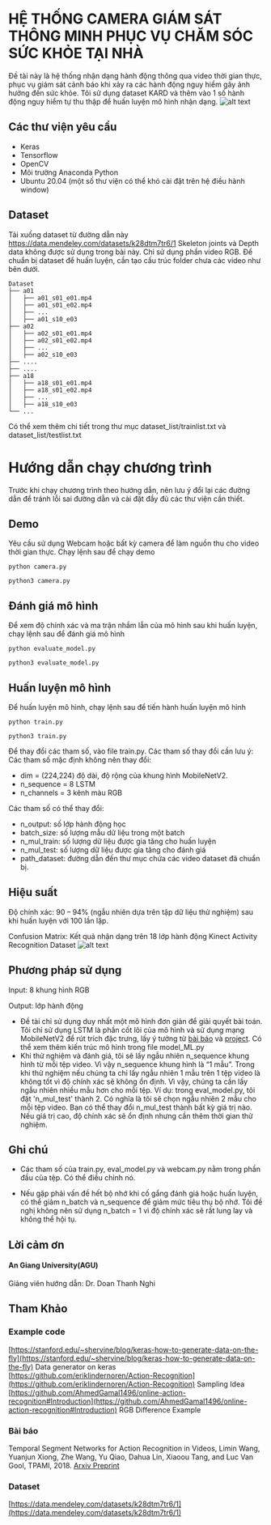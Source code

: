 # HỆ THỐNG CAMERA GIÁM SÁT THÔNG MINH PHỤC VỤ CHĂM SÓC SỨC KHỎE TẠI NHÀ 
Đề tài này là hệ thống nhận dạng hành động thông qua video thời gian thực, phục vụ giám sát cảnh báo khi xảy ra các hành động nguy hiểm gây ảnh hưởng đến sức khỏe. Tôi sử dụng dataset KARD và thêm vào 1 số hành động nguy hiểm tự thu thập để huấn luyện mô hình nhận dạng.
![alt text](https://github.com/thaitruongan/camera-surveillance-ai/blob/main/media/output.gif "demo")
## Các thư viện yêu cầu
*	Keras
*	Tensorflow
*	OpenCV
*	Môi trường Anaconda Python
*	Ubuntu 20.04 (một số thư viện có thể khó cài đặt trên hệ điều hành window)
## Dataset
Tải xuống dataset từ đường dẫn này
https://data.mendeley.com/datasets/k28dtm7tr6/1
Skeleton joints và Depth data không được sử dụng trong bài này. Chỉ sử dụng phần video RGB. Để chuẩn bị dataset để huấn luyện, cần tạo cấu trúc folder chưa các video như bên dưới.
```
Dataset
├── a01                   
│   ├── a01_s01_e01.mp4             
│   ├── a01_s01_e02.mp4            
│   ├── ...           
│   ├── a01_s10_e03     
├── a02                   
│   ├── a02_s01_e01.mp4             
│   ├── a02_s01_e02.mp4            
│   ├── ...           
│   ├── a02_s10_e03      
├── ....
├── ....
├── a18                   
│   ├── a18_s01_e01.mp4             
│   ├── a18_s01_e02.mp4            
│   ├── ...           
│   ├── a18_s10_e03   
└── ...
```
Có thể xem thêm chi tiết trong thư mục dataset_list/trainlist.txt và dataset_list/testlist.txt



# Hướng dẫn chạy chương trình

Trước khi chạy chương trình theo hướng dẫn, nên lưu ý đổi lại các đường dẫn để tránh lỗi sai đường dẫn và cài đặt đầy đủ các thư viện cần thiết.

## Demo

Yêu cầu sử dụng Webcam hoặc bất kỳ camera để làm nguồn thu cho video thời gian thực. Chạy lệnh sau để chạy demo
```
python camera.py
```
```
python3 camera.py
```

## Đánh giá mô hình

Để xem độ chính xác và ma trận nhầm lẫn của mô hình sau khi huấn luyện, chạy lệnh sau để đánh giá mô hình
```
python evaluate_model.py
```
```
python3 evaluate_model.py
```

## Huấn luyện mô hình

Để huấn luyện mô hình, chạy lệnh sau để tiến hành huấn luyện mô hình
```
python train.py
```
```
python3 train.py
```
Để thay đổi các tham số, vào file train.py. Các tham số thay đổi cần lưu ý:
Các tham số mặc định không nên thay đổi:
* dim = (224,224) độ dài, độ rộng của khung hình MobileNetV2.
* n_sequence = 8 LSTM
* n_channels = 3 kênh màu RGB

Các tham số có thể thay đổi:
* n_output: số lớp hành động học
* batch_size: số lượng mẫu dữ liệu trong một batch
* n_mul_train: số lượng dữ liệu được gia tăng cho huấn luyện
* n_mul_test: số lượng dữ liệu được gia tăng cho đánh giá
* path_dataset: đường dẫn đến thư mục chứa các video dataset đã chuẩn bị.

## Hiệu suất

Độ chính xác: 90 – 94% (ngẫu nhiên dựa trên tập dữ liệu thử nghiệm) sau khi huấn luyện với 100 lần lặp.

Confusion Matrix: Kết quả nhận dạng trên 18 lớp hành động Kinect Activity Recognition Dataset
![alt text](https://github.com/peachman05/action-recognition-tutorial/blob/master/media/confusion_matrix.png "Confusion Matrix")

## Phương pháp sử dụng
 
Input: 8 khung hình RGB

Output: lớp hành động

* Đề tài chỉ sử dụng duy nhất một mô hình đơn giản để giải quyết bài toán. Tôi chỉ sử dụng LSTM là phần cốt lõi của mô hình và sử dụng mạng MobileNetV2 để rút trích đặc trưng, lấy ý tưởng từ [bài báo](https://arxiv.org/abs/1705.02953) và [project](https://github.com/AhmedGamal1496/online-action-recognition#Introduction). Có thể xem thêm kiến trúc mô hình trong file model_ML.py
* Khi thử nghiệm và đánh giá, tôi sẽ lấy ngẫu nhiên n_sequence khung hình từ mỗi tệp video. Vì vậy n_sequence khung hình là “1 mẫu”. Trong khi thử nghiệm nếu chúng ta chỉ lấy ngẫu nhiên 1 mẫu trên 1 tệp video là không tốt vì độ chính xác sẽ không ổn định. Vì vậy, chúng ta cần lấy ngẫu nhiên nhiều mẫu hơn cho mỗi tệp. Ví dụ: trong eval_model.py, tôi đặt 'n_mul_test' thành 2. Có nghĩa là tôi sẽ chọn ngẫu nhiên 2 mẫu cho mỗi tệp video. Bạn có thể thay đổi n_mul_test thành bất kỳ giá trị nào. Nếu giá trị cao, độ chính xác sẽ ổn định nhưng cần thêm thời gian thử nghiệm.

## Ghi chú

* Các tham số của train.py, eval_model.py và webcam.py nằm trong phần đầu của tệp. Có thể điều chỉnh nó.

* Nếu gặp phải vấn đề hết bộ nhớ khi cố gắng đánh giá hoặc huấn luyện, có thể giảm n_batch và n_sequence để giảm mức tiêu thụ bộ nhớ. Tôi đề nghị không nên sử dụng n_batch = 1 vì độ chính xác sẽ rất lung lay và không thể hội tụ.

## Lời cảm ơn
#### An Giang University(AGU)
Giảng viên hướng dẫn: Dr. Doan Thanh Nghi

## Tham Khảo
### Example code
[https://stanford.edu/~shervine/blog/keras-how-to-generate-data-on-the-fly](https://stanford.edu/~shervine/blog/keras-how-to-generate-data-on-the-fly) Data generator on keras  
[https://github.com/eriklindernoren/Action-Recognition](https://github.com/eriklindernoren/Action-Recognition) Sampling Idea  
[https://github.com/AhmedGamal1496/online-action-recognition#Introduction](https://github.com/AhmedGamal1496/online-action-recognition#Introduction) RGB Difference Example
### Bài báo
Temporal Segment Networks for Action Recognition in Videos, Limin Wang, Yuanjun Xiong, Zhe Wang, Yu Qiao, Dahua Lin, Xiaoou Tang, and Luc Van Gool, TPAMI, 2018. [Arxiv Preprint](https://arxiv.org/abs/1705.02953)
### Dataset
[https://data.mendeley.com/datasets/k28dtm7tr6/1](https://data.mendeley.com/datasets/k28dtm7tr6/1)
